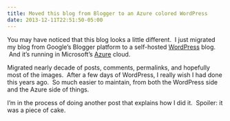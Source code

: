 ```yaml
---
title: Moved this blog from Blogger to an Azure colored WordPress
date: 2013-12-11T22:51:50-05:00
---
```

You may have noticed that this blog looks a little different.  I just migrated my blog from Google&#8217;s Blogger platform to a self-hosted [WordPress](http://wordpress.org/) blog.  And it&#8217;s running in Microsoft&#8217;s [Azure](http://windowsazure.com) cloud.

Migrated nearly decade of posts, comments, permalinks, and hopefully most of the images.  After a few days of WordPress, I really wish I had done this years ago.  So much easier to maintain, from both the WordPress side and the Azure side of things.

I&#8217;m in the process of doing another post that explains how I did it.  Spoiler: it was a piece of cake.
